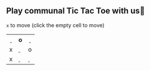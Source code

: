 
## Play communal Tic Tac Toe with us🎲
`x` to move (click the empty cell to move)

 <table>
  <tr>
    <th><a href="https://github.com/liepieshov/liepieshov/issues/new?title=move:xo-x-ox--">&nbsp;</a></th>
    <th>o</th>
    <th><a href="https://github.com/liepieshov/liepieshov/issues/new?title=move:-oxx-ox--">&nbsp;</a></th>
  </tr>
  <tr></tr>
  <tr>
    <td>x</td>
    <td><a href="https://github.com/liepieshov/liepieshov/issues/new?title=move:-o-xxox--">&nbsp;</a></td>
    <td>o</td>
  </tr>
  <tr></tr>
  <tr>
    <td>x</td>
    <td><a href="https://github.com/liepieshov/liepieshov/issues/new?title=move:-o-x-oxx-">&nbsp;</a></td>
    <td><a href="https://github.com/liepieshov/liepieshov/issues/new?title=move:-o-x-ox-x">&nbsp;</a></td>
  </tr>
</table>


